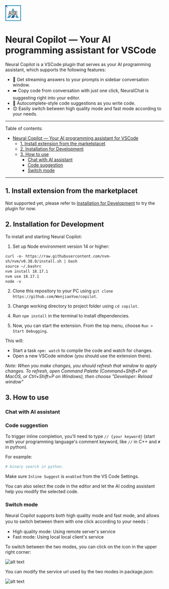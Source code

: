 <img src="./src/images/AISE.png" alt="AISE" width="50"/>

# Neural Copilot — Your AI programming assistant for VSCode

Neural Copilot is a VSCode plugin that serves as your AI programming assistant, which supports the following features:
- 💬 Get streaming answers to your prompts in sidebar conversation window.
- ➡️ Copy code from conversation with just one click, NeuralChat is suggesting right into your editor.
- 📝 Autocomplete-style code suggestions as you write code.
- 😊 Easily switch between high quality mode and fast mode according to your needs.
---

Table of contents:

- [Neural Copilot — Your AI programming assistant for VSCode](#Neural-Copilot--code-suggestion-for-vscode)
  - [1. Install extension from the marketplacet](#1-install-extension-from-the-marketplacet)
  - [2. Installation for Development](#2-installation-for-development)
  - [3. How to use](#3-how-to-use)
    - [Chat with AI assistant](#chat-with-ai-assistant)
    - [Code suggestion](#code-suggestion)
    - [Switch mode](#switch-mode)

---
## 1. Install extension from the marketplacet

Not supported yet, please refer to [Installation for Development](#2-installation-for-development) to try the plugin for now.

## 2. Installation for Development

To install and starting Neural Copilot:

1. Set up Node environment version 14 or higher:
```
curl -o- https://raw.githubusercontent.com/nvm-sh/nvm/v0.38.0/install.sh | bash
source ~/.bashrc
nvm install 18.17.1
nvm use 18.17.1
node -v
```

2. Clone this repository to your PC using `git clone https://github.com/WenjiaoYue/copilot`.

2. Change working directory to project folder using `cd copilot`.

3. Run `npm install` in the terminal to install dfependencies.

4. Now, you can start the extension. From the top menu, choose `Run > Start Debugging`.

This will:

- Start a task `npm: watch` to compile the code and watch for changes.
- Open a new VSCode window (you should use the extension there).

_Note: When you make changes, you should refresh that window to apply changes. To refresh, open Command Palette (Command+Shift+P on MacOS, or Ctrl+Shift+P on Windows), then choose "Developer: Reload window"_

## 3. How to use
### Chat with AI assistant

### Code suggestion
To trigger inline completion, you'll need to type `// {your keyword}` (start with your programming language's comment keyword, like `//` in C++ and `#` in python).

For example:

```py
# binary search in python.
```

Make sure `Inline Suggest` is `enabled` from the VS Code Settings.

You can also select the code in the editor and let the AI coding assistant help you modify the selected code.

### Switch mode
Neural Copilot supports both high quality mode and fast mode, and allows you to switch between them with one click according to your needs：
- High quality mode: Using remote server's service
- Fast mode: Using local local client's service

To switch between the two modes, you can click on the icon in the upper right corner:

![alt text](https://i.imgur.com/MnUnNQ6.png)

You can modify the service url used by the two modes in package.json:

![alt text](https://i.imgur.com/RzLCxDb.png)



